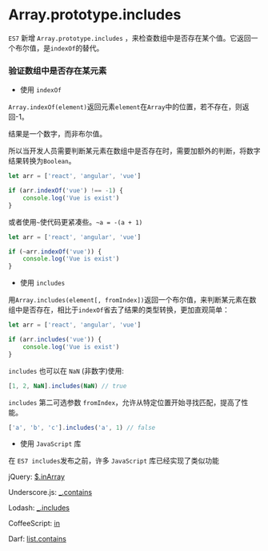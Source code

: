 # Array.prototype.includes

`ES7` 新增 `Array.prototype.includes` ，来检查数组中是否存在某个值。它返回一个布尔值，是`indexOf`的替代。

### 验证数组中是否存在某元素

- 使用 `indexOf`

`Array.indexOf(element)`返回元素`element`在`Array`中的位置，若不存在，则返回-1。

结果是一个数字，而非布尔值。

所以当开发人员需要判断某元素在数组中是否存在时，需要加额外的判断，将数字结果转换为`Boolean`。

```js
let arr = ['react', 'angular', 'vue']

if (arr.indexOf('vue') !== -1) {
    console.log('Vue is exist')
}
```

或者使用`~`使代码更紧凑些。`~a = -(a + 1)`

```js
let arr = ['react', 'angular', 'vue']

if (~arr.indexOf('vue')) {
    console.log('Vue is exist')
}
```

- 使用 `includes` 

用`Array.includes(element[, fromIndex])`返回一个布尔值，来判断某元素在数组中是否存在，相比于`indexOf`省去了结果的类型转换，更加直观简单：

```js
let arr = ['react', 'angular', 'vue']

if (arr.includes('vue')) {
    console.log('Vue is exist')
}
```

`includes` 也可以在 `NaN` (非数字)使用:

```js
[1, 2, NaN].includes(NaN) // true
```

`includes` 第二可选参数 `fromIndex`，允许从特定位置开始寻找匹配，提高了性能。
```js
['a', 'b', 'c'].includes('a', 1) // false
```

- 使用 `JavaScript` 库

在 `ES7 includes`发布之前，许多 `JavaScript` 库已经实现了类似功能

jQuery: [$.inArray](http://api.jquery.com/jquery.inarray/)

Underscore.js: [_.contains](http://underscorejs.org/#contains)

Lodash: [_.includes ](https://lodash.com/docs/4.17.10#includes)

CoffeeScript: [in](http://coffeescript.org/#try:arr%20%3D%20%5B'react'%2C%20'angular'%2C%20'vue'%5D%0Aif%20('react'%20in%20arr)%0A%20%20console.log('Can%20use%20React')%0A)

Darf:  [list.contains](https://gist.github.com/anonymous/b8e39109e5705a9a0ff7281c1af97195)

